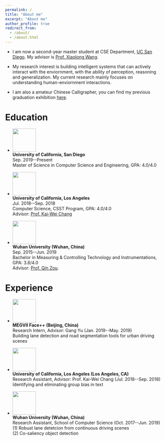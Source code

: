 ```yaml
---
permalink: /
title: "About me"
excerpt: "About me"
author_profile: true
redirect_from: 
  - /about/
  - /about.html
---
```

* I am now a second-year master student at CSE Department, [UC San Diego](https://ucsd.edu/). 
My advisor is [Prof. Xiaolong Wang](https://xiaolonw.github.io/).

* My research interest is building intelligent systems that can actively interact with the enviornment, with the ability of perception, reasoning and generalization. 
My current research mainly focuses on understanding human-enviornment interactions.

* I am also a amateur Chinese Calligrapher, you can find my previous graduation exhibition [here](https://mp.weixin.qq.com/s/7ERydW3i3iGsVcMOR13nzQ).


# Education
* <img width="75" height="75" src="https://jiangolder.github.io/images/UCSD.png"/> <br>
<b>University of California, San Diego </b> <br>
Sep. 2019--Present<br>
Master of Science in Computer Science and Engineering, GPA: 4.0/4.0 <br>

* <img width="75" height="75" src="https://jiangolder.github.io/images/UCLA3.png"/> <br>
<b>University of California, Los Angeles </b> <br>
Jul. 2018--Sep. 2018<br>
Computer Science, CSST Program, GPA: 4.0/4.0 <br>
Advisor: [Prof. Kai-Wei Chang](http://web.cs.ucla.edu/~kwchang/) <br>

* <img width="75" height="75" src="https://jiangolder.github.io/images/whu.png"/> <br>
<b>Wuhan University (Wuhan, China)</b> <br>
Sep. 2015--Jun. 2019<br>
Bachelor in Measuring & Controlling Technology and Instrumentations, GPA: 3.8/4.0 <br>
Advisor: [Prof. Qin Zou](https://sites.google.com/site/qinzoucn/).

# Experience
* <img width="75" height="75" src="https://jiangolder.github.io/images/megvii.jpg"/> <br>
<b>MEGVII Face++ (Beijing, China) </b> <br>
Research Intern, Advisor: Gang Yu (Jan. 2019--May. 2019)<br>
Building lane detection and road segmentation tools for urban driving scenes<br>

* <img width="75" height="75" src="https://jiangolder.github.io/images/UCLA3.png"/> <br>
<b>University of California, Los Angeles (Los Angeles, CA) </b> <br>
Research Assistant, Advisor: Prof. Kai-Wei Chang (Jul. 2018--Sep. 2018)<br>
Identifying and eliminating group bias in text

* <img width="75" height="75" src="https://jiangolder.github.io/images/whu.png"/> <br>
<b>Wuhan University (Wuhan, China)</b> <br>
Research Assistant, School of Computer Science (Oct. 2017--Jun. 2019)<br>
(1) Robust lane detetcion from continuous driving scenes <br>
(2) Co-saliency object detection <br>
